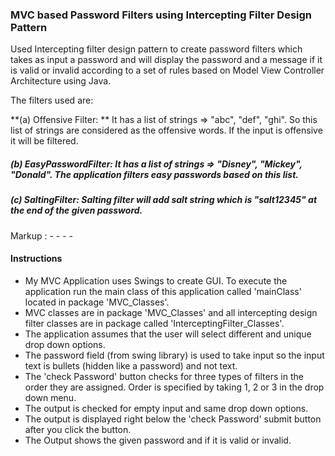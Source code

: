 ### MVC based Password Filters using Intercepting Filter Design Pattern

Used Intercepting filter design pattern to create password filters which takes as input a password and will display the password and a message if it is valid or invalid according to a set of rules based on Model View Controller Architecture using Java.

The filters used are: 

**(a) Offensive Filter: ** It has a list of strings => "abc", "def", "ghi". So this list of strings are considered as the offensive words. If the input is offensive it will be filtered.
 
##### (b)	EasyPasswordFilter: It has a list of strings => "Disney", "Mickey", "Donald". The application filters easy passwords based on this list.
 
##### (c) SaltingFilter: Salting filter will add salt string which is "salt12345" at the end of the given password.

Markup :  - - - -

#### Instructions

* My MVC Application uses Swings to create GUI. To execute the application run the main class of this application called 'mainClass' located in package 'MVC_Classes'. 
* MVC classes are in package 'MVC_Classes' and all intercepting design filter classes are in package called 'InterceptingFilter_Classes'.
* The application assumes that the user will select different and unique drop down options.
* The password field (from swing library) is used to take input so the input text is bullets (hidden like a password) and not text.
* The 'check Password' button checks for three types of filters in the order they are assigned. Order is specified by taking 1, 2 or 3 in the drop down menu.
* The output is checked for empty input and same drop down options.
* The output is displayed right below the 'check Password' submit button after you click the button. 
* The Output shows the given password and if it is valid or invalid. 

